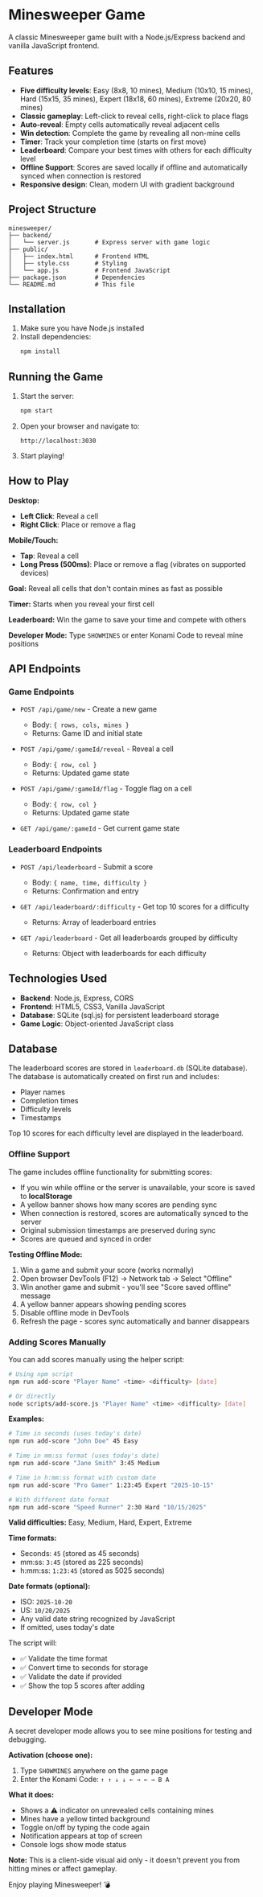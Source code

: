 # Minesweeper Game

A classic Minesweeper game built with a Node.js/Express backend and vanilla JavaScript frontend.

## Features

- **Five difficulty levels**: Easy (8x8, 10 mines), Medium (10x10, 15 mines), Hard (15x15, 35 mines), Expert (18x18, 60 mines), Extreme (20x20, 80 mines)
- **Classic gameplay**: Left-click to reveal cells, right-click to place flags
- **Auto-reveal**: Empty cells automatically reveal adjacent cells
- **Win detection**: Complete the game by revealing all non-mine cells
- **Timer**: Track your completion time (starts on first move)
- **Leaderboard**: Compare your best times with others for each difficulty level
- **Offline Support**: Scores are saved locally if offline and automatically synced when connection is restored
- **Responsive design**: Clean, modern UI with gradient background

## Project Structure

```
minesweeper/
├── backend/
│   └── server.js       # Express server with game logic
├── public/
│   ├── index.html      # Frontend HTML
│   ├── style.css       # Styling
│   └── app.js          # Frontend JavaScript
├── package.json        # Dependencies
└── README.md           # This file
```

## Installation

1. Make sure you have Node.js installed
2. Install dependencies:
   ```bash
   npm install
   ```

## Running the Game

1. Start the server:
   ```bash
   npm start
   ```

2. Open your browser and navigate to:
   ```
   http://localhost:3030
   ```

3. Start playing!

## How to Play

**Desktop:**
- **Left Click**: Reveal a cell
- **Right Click**: Place or remove a flag

**Mobile/Touch:**
- **Tap**: Reveal a cell
- **Long Press (500ms)**: Place or remove a flag (vibrates on supported devices)

**Goal:** Reveal all cells that don't contain mines as fast as possible

**Timer:** Starts when you reveal your first cell

**Leaderboard:** Win the game to save your time and compete with others

**Developer Mode:** Type `SHOWMINES` or enter Konami Code to reveal mine positions

## API Endpoints

### Game Endpoints
- `POST /api/game/new` - Create a new game
  - Body: `{ rows, cols, mines }`
  - Returns: Game ID and initial state

- `POST /api/game/:gameId/reveal` - Reveal a cell
  - Body: `{ row, col }`
  - Returns: Updated game state

- `POST /api/game/:gameId/flag` - Toggle flag on a cell
  - Body: `{ row, col }`
  - Returns: Updated game state

- `GET /api/game/:gameId` - Get current game state

### Leaderboard Endpoints
- `POST /api/leaderboard` - Submit a score
  - Body: `{ name, time, difficulty }`
  - Returns: Confirmation and entry

- `GET /api/leaderboard/:difficulty` - Get top 10 scores for a difficulty
  - Returns: Array of leaderboard entries

- `GET /api/leaderboard` - Get all leaderboards grouped by difficulty
  - Returns: Object with leaderboards for each difficulty

## Technologies Used

- **Backend**: Node.js, Express, CORS
- **Frontend**: HTML5, CSS3, Vanilla JavaScript
- **Database**: SQLite (sql.js) for persistent leaderboard storage
- **Game Logic**: Object-oriented JavaScript class

## Database

The leaderboard scores are stored in `leaderboard.db` (SQLite database). The database is automatically created on first run and includes:
- Player names
- Completion times
- Difficulty levels
- Timestamps

Top 10 scores for each difficulty level are displayed in the leaderboard.

### Offline Support

The game includes offline functionality for submitting scores:
- If you win while offline or the server is unavailable, your score is saved to **localStorage**
- A yellow banner shows how many scores are pending sync
- When connection is restored, scores are automatically synced to the server
- Original submission timestamps are preserved during sync
- Scores are queued and synced in order

**Testing Offline Mode:**
1. Win a game and submit your score (works normally)
2. Open browser DevTools (F12) → Network tab → Select "Offline"
3. Win another game and submit - you'll see "Score saved offline" message
4. A yellow banner appears showing pending scores
5. Disable offline mode in DevTools
6. Refresh the page - scores sync automatically and banner disappears

### Adding Scores Manually

You can add scores manually using the helper script:

```bash
# Using npm script
npm run add-score "Player Name" <time> <difficulty> [date]

# Or directly
node scripts/add-score.js "Player Name" <time> <difficulty> [date]
```

**Examples:**
```bash
# Time in seconds (uses today's date)
npm run add-score "John Doe" 45 Easy

# Time in mm:ss format (uses today's date)
npm run add-score "Jane Smith" 3:45 Medium

# Time in h:mm:ss format with custom date
npm run add-score "Pro Gamer" 1:23:45 Expert "2025-10-15"

# With different date format
npm run add-score "Speed Runner" 2:30 Hard "10/15/2025"
```

**Valid difficulties:** Easy, Medium, Hard, Expert, Extreme

**Time formats:**
- Seconds: `45` (stored as 45 seconds)
- mm:ss: `3:45` (stored as 225 seconds)
- h:mm:ss: `1:23:45` (stored as 5025 seconds)

**Date formats (optional):**
- ISO: `2025-10-20`
- US: `10/20/2025`
- Any valid date string recognized by JavaScript
- If omitted, uses today's date

The script will:
- ✅ Validate the time format
- ✅ Convert time to seconds for storage
- ✅ Validate the date if provided
- ✅ Show the top 5 scores after adding

## Developer Mode

A secret developer mode allows you to see mine positions for testing and debugging.

**Activation (choose one):**
1. Type `SHOWMINES` anywhere on the game page
2. Enter the Konami Code: `↑ ↑ ↓ ↓ ← → ← → B A`

**What it does:**
- Shows a ⚠️ indicator on unrevealed cells containing mines
- Mines have a yellow tinted background
- Toggle on/off by typing the code again
- Notification appears at top of screen
- Console logs show mode status

**Note:** This is a client-side visual aid only - it doesn't prevent you from hitting mines or affect gameplay.

Enjoy playing Minesweeper! 💣
